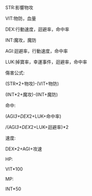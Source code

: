 STR:影響物攻

VIT:物防，血量

DEX:行動速度，迴避率，命中率

INT:魔攻，魔防

AGI:迴避率，行動速度，命中率

LUK:掉寶率，幸運事件，迴避率，命中率

傷害公式:

(STR*2+物攻)-(VIT+物防)

(INT*2+魔攻)-(INT+魔防)

命中:

(AGI*3+DEX*2+LUK+命中率)

/(AGI*3+DEX*2+LUK+迴避率)*2

速度:

DEX*2+AGI+攻速

HP:

VIT*100

MP:

INT*50
